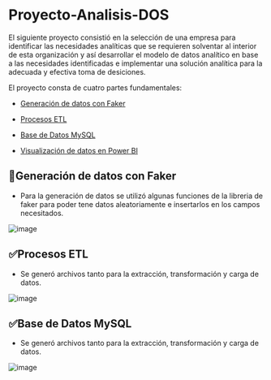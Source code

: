 # Proyecto-Analisis-DOS
El siguiente proyecto consistió en la selección de una empresa para identificar las necesidades analíticas que se requieren solventar al interior de esta
organización y así desarrollar el modelo de datos analítico en base a las necesidades identificadas e implementar una solución analítica para la adecuada y efectiva 
toma de desiciones.

El proyecto consta de cuatro partes fundamentales:

* [Generación de datos con Faker](#)

* [Procesos ETL](#)

* [Base de Datos MySQL](#)

* [Visualización de datos en Power BI](#)

## :hammer:Generación de datos con Faker

- Para la generación de datos se utilizó algunas funciones de la libreria de faker para poder tene datos aleatoriamente e insertarlos en los campos necesitados. 

![image](https://user-images.githubusercontent.com/62667937/213579355-2c5ea73b-f188-4aed-b2a2-0edd44bcfb70.png)



## :white_check_mark:Procesos ETL

- Se generó archivos tanto para la extracción, transformación y carga de datos.

![image](https://user-images.githubusercontent.com/62667937/213579535-89f6225c-e046-4738-a30c-975b492a1738.png)



## :white_check_mark:Base de Datos MySQL

- Se generó archivos tanto para la extracción, transformación y carga de datos.

![image](https://user-images.githubusercontent.com/62667937/213579535-89f6225c-e046-4738-a30c-975b492a1738.png)



